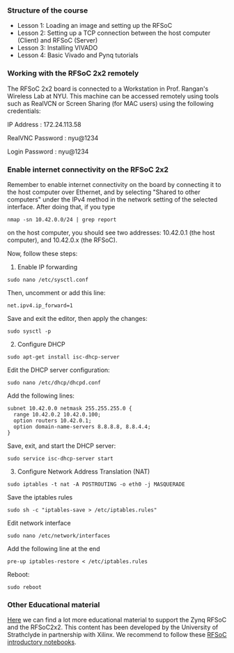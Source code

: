 ### Structure of the course

- Lesson 1: Loading an image and setting up the RFSoC
- Lesson 2: Setting up a TCP connection between the host computer (Client) and RFSoC (Server)
- Lesson 3: Installing VIVADO
- Lesson 4: Basic Vivado and Pynq tutorials

  
### Working with the RFSoC 2x2 remotely

The RFSoC 2x2 board is connected to a Workstation in Prof. Rangan's Wireless Lab at NYU. This machine can be accessed remotely using tools such as RealVCN or Screen Sharing (for MAC users) using the following credentials:
 
IP Address       : 172.24.113.58

RealVNC Password : nyu@1234

Login Password   : nyu@1234

### Enable internet connectivity on the RFSoC 2x2

Remember to enable internet connectivity on the board by connecting it to the host computer over Ethernet, and by selecting "Shared to other computers" under the IPv4 method in the network setting of the selected interface. After doing that, if you type 

```
nmap -sn 10.42.0.0/24 | grep report
```

on the host computer, you should see two addresses: 10.42.0.1 (the host computer), and 10.42.0.x (the RFSoC).  

Now, follow these steps: 


1) Enable IP forwarding
```
sudo nano /etc/sysctl.conf
```
Then, uncomment or add this line: 
```
net.ipv4.ip_forward=1
```
Save and exit the editor, then apply the changes: 
```
sudo sysctl -p
```

2) Configure DHCP
```
sudo apt-get install isc-dhcp-server
```
Edit the DHCP server configuration:
```
sudo nano /etc/dhcp/dhcpd.conf
```
Add the following lines: 
```
subnet 10.42.0.0 netmask 255.255.255.0 {
  range 10.42.0.2 10.42.0.100;
  option routers 10.42.0.1;
  option domain-name-servers 8.8.8.8, 8.8.4.4;
}
```
Save, exit, and start the DHCP server: 
```
sudo service isc-dhcp-server start
```

3) Configure Network Address Translation (NAT)
```
sudo iptables -t nat -A POSTROUTING -o eth0 -j MASQUERADE
```
Save the iptables rules
```
sudo sh -c "iptables-save > /etc/iptables.rules"
```
Edit network interface 
```
sudo nano /etc/network/interfaces
```
Add the following line at the end 
```
pre-up iptables-restore < /etc/iptables.rules
```
Reboot: 
```
sudo reboot 
```

### Other Educational material 
[Here](https://xilinx.github.io/RFSoC2x2-PYNQ/educational_resources.html) we can find a lot more educational material to support the Zynq RFSoC and the RFSoC2x2. This content has been developed by the University of Strathclyde in partnership with Xilinx. We recommend to follow these [RFSoC introductory notebooks](https://github.com/strath-sdr/rfsoc_notebooks). 
